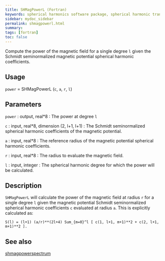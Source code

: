 ```yaml
---
title: SHMagPowerL (Fortran)
keywords: spherical harmonics software package, spherical harmonic transform, legendre functions, multitaper spectral analysis, fortran, Python, gravity, magnetic field
sidebar: mydoc_sidebar
permalink: shmagpowerl.html
summary:
tags: [fortran]
toc: false
---
```


Compute the power of the magnetic field for a single degree `l` given the Schmidt seminormalized magnetic potential spherical harmonic coefficients.

## Usage

`power` = SHMagPowerL (`c`, `a`, `r`, `l`)

## Parameters

`power` : output, real\*8
:   The power at degree `l`

`c` : input, real\*8, dimension (2, l+1, l+1)
:   The Schmidt seminormalized spherical harmonic coefficients of the magnetic potential.

`a` : input, real\*8
:   The reference radius of the magnetic potential spherical harmonic coefficients.

`r` : input, real\*8
:   The radius to evaluate the magnetic field.

`l` : input, integer
:   The spherical harmonic degree for which the power will be calculated.

## Description

`SHMagPowerL` will calculate the power of the magnetic field at radius `r` for a single degree `l` given the magnetic potential Schmidt seminormalized spherical harmonic coefficients `c` evaluated at radius `a`. This is explicitly calculated as:

`S(l) = (l+1) (a/r)**(2l+4) Sum_{m=0}^l [ c(1, l+1, m+1)**2 + c(2, l+1, m+1)**2 ].`

## See also

[shmagpowerspectrum](shmagpowerspectrum.html)
